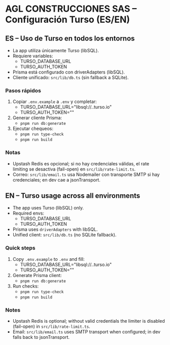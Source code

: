 # AGL CONSTRUCCIONES SAS – Configuración Turso (ES/EN)

## ES – Uso de Turso en todos los entornos

- La app utiliza únicamente Turso (libSQL).
- Requiere variables:
  - TURSO_DATABASE_URL
  - TURSO_AUTH_TOKEN
- Prisma está configurado con driverAdapters (libSQL).
- Cliente unificado: `src/lib/db.ts` (sin fallback a SQLite).

### Pasos rápidos
1. Copiar `.env.example` a `.env` y completar:
   - TURSO_DATABASE_URL="libsql://<db>.<org>.turso.io"
   - TURSO_AUTH_TOKEN="<token>"
2. Generar cliente Prisma:
   - `pnpm run db:generate`
3. Ejecutar chequeos:
   - `pnpm run type-check`
   - `pnpm run build`

### Notas
- Upstash Redis es opcional; si no hay credenciales válidas, el rate limiting se desactiva (fail-open) en `src/lib/rate-limit.ts`.
- Correo: `src/lib/email.ts` usa Nodemailer con transporte SMTP si hay credenciales; en dev cae a jsonTransport.

## EN – Turso usage across all environments

- The app uses Turso (libSQL) only.
- Required envs:
  - TURSO_DATABASE_URL
  - TURSO_AUTH_TOKEN
- Prisma uses `driverAdapters` with libSQL.
- Unified client: `src/lib/db.ts` (no SQLite fallback).

### Quick steps
1. Copy `.env.example` to `.env` and fill:
   - TURSO_DATABASE_URL="libsql://<db>.<org>.turso.io"
   - TURSO_AUTH_TOKEN="<token>"
2. Generate Prisma client:
   - `pnpm run db:generate`
3. Run checks:
   - `pnpm run type-check`
   - `pnpm run build`

### Notes
- Upstash Redis is optional; without valid credentials the limiter is disabled (fail-open) in `src/lib/rate-limit.ts`.
- Email: `src/lib/email.ts` uses SMTP transport when configured; in dev falls back to jsonTransport.

